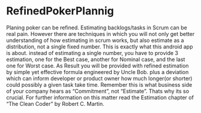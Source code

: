 # RefinedPokerPlannig

Planing poker can be refined. Estimating backlogs/tasks in Scrum can be real pain. However there are techniques in which you will not only get better understanding of how estimating in scrum works, but also estimate as a distribution, not a single fixed number.
This is exactly what this android app is about. instead of estimating a single number, you have to provide 3 estimation, one for the Best case, another for Nominal case, and the last one for Worst case. As Result you will be provided with refined estimation by simple yet effective formula engineered by Uncle Bob. plus a deviation which can inform developer or product owner how much longer(or shorter) could possibly a given task take time.
Remember this is what business side of your company hears as “Commitment”, not “Estimate”. Thats why its so crucial.
For further information on this matter read the Estimation chapter of “The Clean Coder” by Robert C. Martin.

